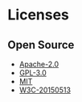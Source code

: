 # Licenses

## Open Source
* [Apache-2.0](./Apache-2.0.md)
* [GPL-3.0](./GPL-3.0.md)
* [MIT](./MIT.md)
* [W3C-20150513](./W3C-20150513.md)
